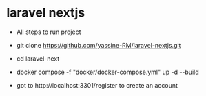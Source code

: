 # laravel nextjs

- All steps to run project

- git clone https://github.com/yassine-RM/laravel-nextjs.git
- cd laravel-next
- docker compose -f "docker/docker-compose.yml" up -d --build 
- got to http://localhost:3301/register to create an account
